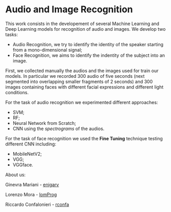 # Audio and Image Recognition
This work consists in the developement of several Machine Learning and Deep Learning models for recognition of audio and images.
We develop two tasks:
- Audio Recognition, we try to identify the identity of the speaker starting from a mono-dimensional signal;
- Face Recognition, we aims to identify the indentity of the subject into an image.

First, we collected manually the audios and the images used for train our models. In particular we recorded 300 audio of five seconds (next segmented into overlapping smaller fragments of 2 seconds) and 300 images containing faces with different facial expressions and different light conditions.

For the task of audio recognition we experimented different approaches:
- SVM;
- RF;
- Neural Network from Scratch;
- CNN using the *spectrograms* of the audios.

For the task of face recognition we used the **Fine Tuning** technique testing different CNN including:
- MobileNetV2;
- VGG;
- VGGface.

About us:

Ginevra Mariani - [enigarv](https://github.com/enigarv)

Lorenzo Mora - [lomProg](https://github.com/lomProg)

Riccardo Confalonieri - [rconfa](https://github.com/rconfa)


